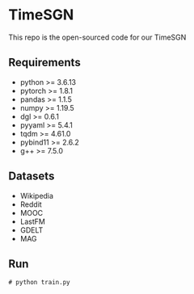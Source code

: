 # TimeSGN

This repo is the open-sourced code for our TimeSGN 

## Requirements

- python >= 3.6.13
- pytorch >= 1.8.1
- pandas >= 1.1.5
- numpy >= 1.19.5
- dgl >= 0.6.1
- pyyaml >= 5.4.1
- tqdm >= 4.61.0
- pybind11 >= 2.6.2
- g++ >= 7.5.0

## Datasets
- Wikipedia
- Reddit
- MOOC
- LastFM
- GDELT
- MAG

## Run
```{pytphon}
# python train.py 
```

